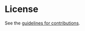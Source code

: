 # License

See the
[guidelines for contributions](https://github.com/henkbirkholz/draft-birkholz-sacm-architecture/blob/master/CONTRIBUTING.md).
